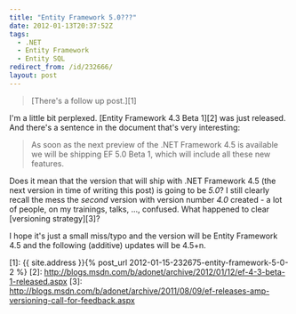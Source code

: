 ```yaml
---
title: "Entity Framework 5.0???"
date: 2012-01-13T20:37:52Z
tags:
  - .NET
  - Entity Framework
  - Entity SQL
redirect_from: /id/232666/
layout: post
---
```

> [There's a follow up post.][1]

I'm a little bit perplexed. [Entity Framework 4.3 Beta 1][2] was just released. And there's a sentence in the document that's very interesting:

> As soon as the next preview of the .NET Framework 4.5 is available we will be shipping EF 5.0 Beta 1, which will include all these new features.

Does it mean that the version that will ship with .NET Framework 4.5 (the next version in time of writing this post) is going to be _5.0_? I still clearly recall the mess the _second_ version with version number _4.0_ created - a lot of people, on my trainings, talks, ..., confused. What happened to clear [versioning strategy][3]?

I hope it's just a small miss/typo and the version will be Entity Framework 4.5 and the following (additive) updates will be 4.5+n.

[1]: {{ site.address }}{% post_url 2012-01-15-232675-entity-framework-5-0-2 %}
[2]: http://blogs.msdn.com/b/adonet/archive/2012/01/12/ef-4-3-beta-1-released.aspx
[3]: http://blogs.msdn.com/b/adonet/archive/2011/08/09/ef-releases-amp-versioning-call-for-feedback.aspx